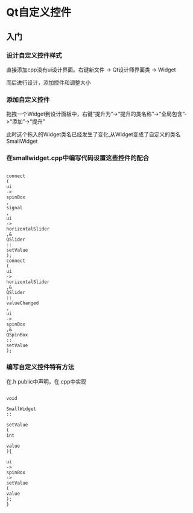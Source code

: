 
# Qt自定义控件

## 入门

### 设计自定义控件样式

直接添加cpp没有ui设计界面。右键新文件 -> Qt设计师界面类 -> Widget





而后进行设计，添加控件和调整大小

### 添加自定义控件
拖拽一个Widget到设计面板中，右键“提升为”->“提升的类名称”->“全局包含”->“添加”->“提升”


此时这个拖入的Widget类名已经发生了变化,从Widget变成了自定义的类名SmallWidget

### 在smallwidget.cpp中编写代码设置这些控件的配合
```

connect
(
ui
->
spinBox
,
signal
,
ui
->
horizontalSlider
,&
QSlider
::
setValue
);
connect
(
ui
->
horizontalSlider
,&
QSlider
::
valueChanged
,
ui
->
spinBox
,&
QSpinBox
::
setValue
);
```
### 编写自定义控件特有方法
在.h public中声明，在.cpp中实现
```

void
 
SmallWidget
::
 
setValue
(
int
 
value
){
    
ui
->
spinBox
->
setValue
(
value
);
}
```

